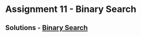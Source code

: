 # Assignment 11 - Binary Search

## Solutions - [Binary Search](https://github.com/MadhavSahi/FullStack-JavaScript-2022-23/tree/main/PlacementProgramAssignment_MadhavSahi/11-BinarySearch "All Solutions")